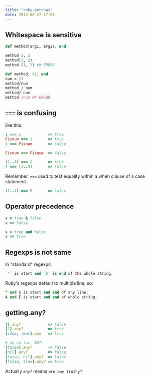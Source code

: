 ```yaml
---
title: "ruby-gotchas"
date: 2014-08-27 17:06
---
```


## Whitespace is sensitive

```ruby
def method(arg1, arg2); end

method 1, 2
method(1, 2)
method (1, 2) ## ERROR

def method; 42; end
num = 21
method/num
method / num
method/ num
method /num ## ERROR
```



## `===` is confusing

like this:

```ruby
1 === 1            => true
Fixnum === 1       => true
1 === Fixnum       => false

Fixnum === Fixnum  => false

(1..3) === 2       => true
2 === (1..3)       => false
```

Remember, `===` used to test equality within a when clause of a case statement.

```ruby
(1..4) === 5       => false
```


## Operator precedence

```ruby
x = true & false
x => false

x = true and false
x => true
```

## Regexps is not same

In "standard" regexps:

```ruby
`^` is start and `$` is end of the whole string.
```

Ruby's regexps default to multiple line, so:

```ruby
^ and $ is start and end of any line,
A and E is start and end of whole string.
```

## getting.any?

```ruby
[].any?            => false
[1].any?           => true
[:foo, :bar].any   => true

# ok so far, BUT:
[false].any?       => false
[nil].any?         => false
[false, nil].any?  => false
[false, true].any? => true

```
Actually `any?` means `are any truthy?`
